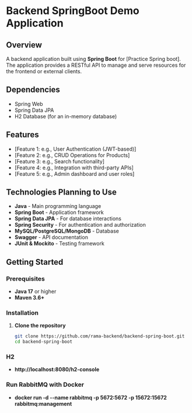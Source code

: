 # Backend SpringBoot Demo Application

## Overview
A backend application built using **Spring Boot** for [Practice Spring boot]. The application provides a RESTful API to manage and serve resources for the frontend or external clients.


## Dependencies
- Spring Web
- Spring Data JPA
- H2 Database (for an in-memory database)

## Features
- [Feature 1: e.g., User Authentication (JWT-based)]
- [Feature 2: e.g., CRUD Operations for Products]
- [Feature 3: e.g., Search functionality]
- [Feature 4: e.g., Integration with third-party APIs]
- [Feature 5: e.g., Admin dashboard and user roles]

## Technologies Planning to Use
- **Java** - Main programming language
- **Spring Boot** - Application framework
- **Spring Data JPA** - For database interactions
- **Spring Security** - For authentication and authorization
- **MySQL/PostgreSQL/MongoDB** - Database
- **Swagger** - API documentation
- **JUnit & Mockito** - Testing framework

## Getting Started

### Prerequisites
- **Java 17** or higher
- **Maven 3.6+**

### Installation

1. **Clone the repository**
   ```bash
   git clone https://github.com/rama-backend/backend-spring-boot.git
   cd backend-spring-boot

### H2
- **http://localhost:8080/h2-console**

### Run RabbitMQ with Docker
- **docker run -d --name rabbitmq -p 5672:5672 -p 15672:15672 rabbitmq:management**
   